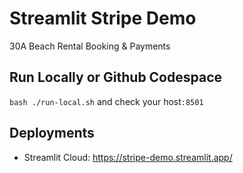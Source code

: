 # Streamlit Stripe Demo
30A Beach Rental Booking &amp; Payments


## Run Locally or Github Codespace

`bash ./run-local.sh` and check your host`:8501`

## Deployments
- Streamlit Cloud: https://stripe-demo.streamlit.app/
